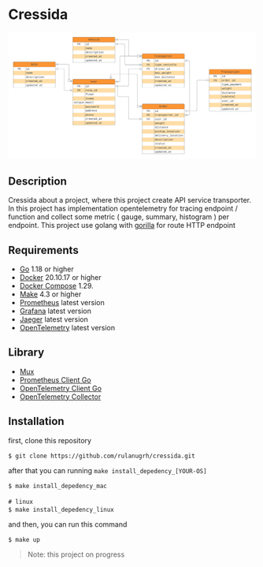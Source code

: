 # Cressida
![banner](.github/lrs.png)

## Description
Cressida about a project, where this project create API service transporter. In this project has implementation opentelemetry for tracing endpoint / function and collect some metric ( gauge, summary, histogram ) per endpoint. This project use golang with [gorilla](https://github.com/gorilla/mux) for route HTTP endpoint

## Requirements
- [Go](https://golang.org/) 1.18 or higher
- [Docker](https://www.docker.com/) 20.10.17 or higher
- [Docker Compose](https://docs.docker.com/compose/) 1.29.
- [Make](https://www.gnu.org/software/make/) 4.3 or higher
- [Prometheus](https://prometheus.io/) latest version
- [Grafana](https://grafana.com/) latest version
- [Jaeger](https://www.jaegertracing.io/) latest version
- [OpenTelemetry](https://opentelemetry.io/) latest version

## Library
- [Mux](https://github.com/gorilla/mux)
- [Prometheus Client Go](https://github.com/prometheus/client_golang)
- [OpenTelemetry Client Go](https://github.com/open-telemetry/opentelemetry-go)
- [OpenTelemetry Collector](https://github.com/open-telemetry/opentelemetry-collector)

## Installation
first, clone this repository
```
$ git clone https://github.com/rulanugrh/cressida.git
```

after that you can running `make install_depedency_[YOUR-OS]`
```
$ make install_depedency_mac

# linux
$ make install_depedency_linux
```
and then, you can run this command
```
$ make up
```

> Note: this project on progress